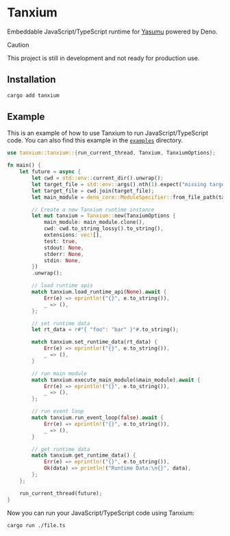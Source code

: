 # Tanxium

Embeddable JavaScript/TypeScript runtime for [Yasumu](https://github.com/yasumu-org/yasumu) powered by Deno.

> [!CAUTION]
> This project is still in development and not ready for production use.

## Installation

```bash
cargo add tanxium
```

## Example

This is an example of how to use Tanxium to run JavaScript/TypeScript code. You can also find this example in the [`examples`](./examples/) directory.

```rust
use tanxium::tanxium::{run_current_thread, Tanxium, TanxiumOptions};

fn main() {
    let future = async {
        let cwd = std::env::current_dir().unwrap();
        let target_file = std::env::args().nth(1).expect("missing target file");
        let target_file = cwd.join(target_file);
        let main_module = deno_core::ModuleSpecifier::from_file_path(target_file).unwrap();

        // Create a new Tanxium runtime instance
        let mut tanxium = Tanxium::new(TanxiumOptions {
            main_module: main_module.clone(),
            cwd: cwd.to_string_lossy().to_string(),
            extensions: vec![],
            test: true,
            stdout: None,
            stderr: None,
            stdin: None,
        })
        .unwrap();

        // load runtime apis
        match tanxium.load_runtime_api(None).await {
            Err(e) => eprintln!("{}", e.to_string()),
            _ => (),
        };

        // set runtime data
        let rt_data = r#"{ "foo": "bar" }"#.to_string();

        match tanxium.set_runtime_data(rt_data) {
            Err(e) => eprintln!("{}", e.to_string()),
            _ => (),
        }

        // run main module
        match tanxium.execute_main_module(&main_module).await {
            Err(e) => eprintln!("{}", e.to_string()),
            _ => (),
        };

        // run event loop
        match tanxium.run_event_loop(false).await {
            Err(e) => eprintln!("{}", e.to_string()),
            _ => (),
        }

        // get runtime data
        match tanxium.get_runtime_data() {
            Err(e) => eprintln!("{}", e.to_string()),
            Ok(data) => println!("Runtime Data:\n{}", data),
        };
    };

    run_current_thread(future);
}
```

Now you can run your JavaScript/TypeScript code using Tanxium:

```bash
cargo run ./file.ts
```
